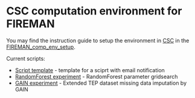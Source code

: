 # CSC computation environment for FIREMAN

You may find the instruction guide to setup the environment in [CSC](https://research.csc.fi/) in the [FIREMAN_comp_env_setup](https://github.com/5uperpalo/FIREMAN-project/tree/master/CSC/FIREMAN_comp_env_setup.pptx).<br/>

Current scripts:

* [Script template](https://github.com/5uperpalo/FIREMAN-project/tree/master/CSC/script_template.py) - template for a sciprt with email notification 
* [RandomForest experiment](https://github.com/5uperpalo/FIREMAN-project/tree/master/CSC/rf_experiment.py) - RandomForest parameter gridsearch
* [GAIN experiment](https://github.com/5uperpalo/FIREMAN-project/tree/master/CSC/gain_experiment.py) - Extended TEP dataset missing data imputation by GAIN
